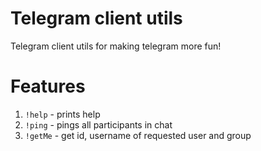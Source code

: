 # Telegram client utils
Telegram client utils for making telegram more fun!

# Features
1. `!help` - prints help
2. `!ping` - pings all participants in chat
3. `!getMe` - get id, username of requested user and group


